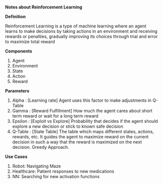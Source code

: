 **Notes about Reinforcement Learning**

**Definition**

Reinforcement Learning is a type of machine learning where an agent learns to make decisions by taking actions in an environment and receiving rewards or penalties, gradually improving its choices through trial and error to maximize total reward

**Components**
1. Agent
2. Environment
3. State
4. Action
5. Reward

**Parameters**
1. Alpha    :  [Learning rate] Agent uses this factor to make adjustments in Q-Table
2. Gamma    :  [Reward Fulfillment] How much the agent cares about short term reward or wait for a long term reward
3. Epsilon  : [Exploit vs Explore] Probability that decides if the agent should explore a new decision or stick to known safe decision
4. Q-Table  : [State Table] The table which maps different states, actions, rewards, etc. It guides the agent to maximize reward on the current decision in such a way that the reward is maximized on the next decision. Greedy Approach.

**Use Cases**
1. Robot: Navigating Maze
2. Healthcare: Patient responses to new medications
3. NN: Searching for new activation functions





